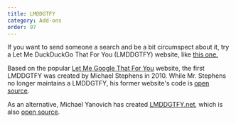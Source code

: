 ```yaml
---
title: LMDDGTFY
category: Add-ons
order: 97
---
```


<p>
    If you want to send someone a search and be a bit circumspect about it, try a
    Let Me DuckDuckGo That For You (LMDDGTFY) website, like
    <a href="https://lmddgtfy.net/">this one.</a>
</p>

<p>
    Based on the popular
    <a href="http://lmgtfy.com/">Let Me Google That For You</a> website, the first
    LMDDGTFY was created by Michael Stephens in 2010. While Mr. Stephens no longer
    maintains a LMDDGTFY, his former website's code is
    <a href="http://github.com/mikejs/lmddgtfy/">open source</a>.
</p>

<p>
    As an alternative, Michael Yanovich has created
    <a href="http://lmddgtfy.net">LMDDGTFY.net</a>, which is also
    <a href="https://github.com/myano/lmddgtfy">open source</a>.
</p>